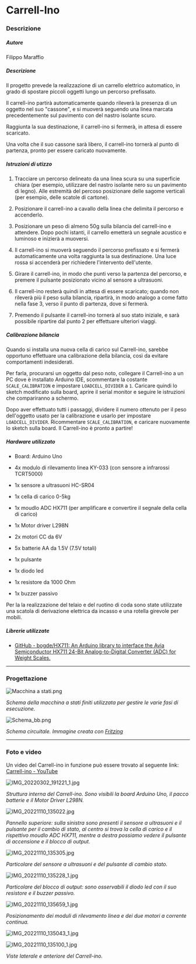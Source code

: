 # Carrell-Ino

### Descrizione

##### Autore

Filippo Maraffio

##### Descrizione

Il progetto prevede la realizzazione di un carrello elettrico automatico, in grado di spostare piccoli oggetti lungo un percorso prefissato.

Il carrell-ino partirà automaticamente quando rileverà la presenza di un oggetto nel suo "cassone", e si muoverà seguendo una linea marcata precedentemente sul pavimento con del nastro isolante scuro.

Raggiunta la sua destinazione, il carrell-ino si fermerà, in attesa di essere scaricato.

Una volta che il suo cassone sarà libero, il carrell-ino tornerà al punto di partenza, pronto per essere caricato nuovamente.

##### Istruzioni di utizzo

1. Tracciare un percorso delineato da una linea scura su una superficie chiara (per esempio, utilizzare del nastro isolante nero su un pavimento di legno). Alle estremità del percoso posizionare delle sagome verticali (per esempio, delle scatole di cartone).

2. Posizionare il carrell-ino a cavallo della linea che delimita il percorso e accenderlo.

3. Posizionare un peso di almeno 50g sulla bilancia del carrell-ino e attendere. Dopo pochi istanti, il carrello emetterà un segnale acustico e luminoso e inizierà a muoversi.

4. Il carrell-ino si muoverà seguendo il percorso prefissato e si fermerà automaticamente una volta raggiunta la sua destinazione. Una luce rossa si accenderà per richiedere l'intervento dell'utente.

5. Girare il carrell-ino, in modo che punti verso la partenza del percorso, e premere il pulsante posizionato vicino al sensore a ultrasuoni.

6. Il carrell-ino resterà quindi in attesa di essere scaricato; quando non rileverà più il peso sulla bilancia, ripartirà, in modo analogo a come fatto nella fase 3, verso il punto di partenza, dove si fermerà.

7. Premendo il pulsante il carrell-ino tornerà al suo stato iniziale, e sarà possibile ripartire dal punto 2 per effettuare ulteriori viaggi.

##### Calibrazione bilancia

Quando si installa una nuova cella di carico sul Carrell-ino, sarebbe opportuno effettuare una calibrazione della bilancia, così da evitare comportamenti indesiderati.

Per farla, procurarsi un oggetto dal peso noto, collegare il Carrell-ino a un PC dove è installato Arduino IDE, scommentare la costante `SCALE_CALIBRATION` e impostare `LOADCELL_DIVIDER` a `1`. Caricare quindi lo sketch modificato sulla board, aprire il serial monitor e seguire le istruzioni che compariranno a schermo.

Dopo aver effettuato tutti i passaggi, dividere il numero ottenuto per il peso dell'oggetto usato per la calibrazione e usarlo per impostare `LOADCELL_DIVIDER`. Ricommentare `SCALE_CALIBRATION`, e caricare nuovamente lo sketch sulla board. Il Carrell-ino è pronto a partire!

##### Hardware utilizzato

- Board: Arduino Uno

- 4x modulo di rilevamento linea KY-033 (con sensore a infrarossi TCRT5000)

- 1x sensore a ultrasuoni HC-SR04

- 1x cella di carico 0-5kg

- 1x moudlo ADC HX711 (per amplificare e convertire il segnale della cella di carico)

- 1x Motor driver L298N

- 2x motori CC da 6V

- 5x batterie AA da 1.5V  (7.5V totali)

- 1x pulsante

- 1x diodo led

- 1x resistore da 1000 Ohm

- 1x  buzzer passivo

Per la la realizzazione del telaio e del ruotino di coda sono state utilizzate una  scatola di derivazione elettrica da incasso e una rotella girevole per mobili.

##### Librerie utilizzate

- [GitHub - bogde/HX711: An Arduino library to interface the Avia Semiconductor HX711 24-Bit Analog-to-Digital Converter (ADC) for Weight Scales.](https://github.com/bogde/HX711)

---

### Progettazione

![Macchina a stati.png](./images/Macchina%20a%20stati.png)

_Schema della macchina a stati finiti utilizzata per gestire le varie fasi di esecuzione._

![Schema_bb.png](./images/Schema_bb.png)

_Schema circuitale. Immagine creata con [Fritzing](https://fritzing.org/)_



---

### Foto e video

Un video del Carrell-ino in funzione può essere trovato al seguente link: [Carrell-ino - YouTube](https://www.youtube.com/watch?v=kGcqHUkBG_E)



![IMG_20220302_191221_1.jpg](./images/IMG_20220302_191221_1.jpg)

_Struttura interna del Carrell-ino. Sono visibili la board Arduino Uno, il pacco batterie e il Motor Driver L298N._



![IMG_20221110_135022.jpg](./images/IMG_20221110_135022.jpg)

_Pannello superiore: sulla sinistra sono presenti il sensore a ultrasuoni e il pulsante per il cambio di stato, al centro si trova la cella di carico e il rispettivo moudlo ADC HX711, mentre a destra possiamo vedere il pulsante di accensione e il blocco di output._



![IMG_20221110_135305.jpg](./images/IMG_20221110_135305.jpg)

_Particolare del sensore a ultrasuoni e del pulsante di cambio stato._



![IMG_20221110_135228_1.jpg](./images/IMG_20221110_135228_1.jpg)

_Particolare del blocco di output: sono osservabili il diodo led con il suo resistore e il buzzer passivo._



![IMG_20221110_135659_1.jpg](./images/IMG_20221110_135659_1.jpg)

_Posizionamento dei moduli di rilevamento linea e dei due motori a corrente continua._



![IMG_20221110_135043_1.jpg](./images/IMG_20221110_135043_1.jpg)



![IMG_20221110_135100_1.jpg](./images/IMG_20221110_135100_1.jpg)

_Viste laterale e anteriore del Carrell-ino._
